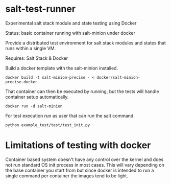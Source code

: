 salt-test-runner
================

Experimental salt stack module and state testing using Docker

Status: basic container running with salt-minion under docker

Provide a distributed test environment for salt stack modules and states that runs within a single VM.

Requires: Salt Stack & Docker 

Build a docker template with the salt-minion installed.

    docker build -t salt-minion-precise - < docker/salt-minion-precise.docker

That container can then be executed by running, but the tests will handle container setup automatically.
    
    docker run -d salt-minion

For test execution run as user that can run the salt command.

    python example_test/test/test_init.py
    
Limitations of testing with docker
==================================

Container based system doesn't have any control over the kernel and does not run standard OS init process in most cases. This will vary depending on the base container you start from but since docker is intended to run a single command per container the images tend to be light.

